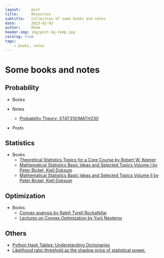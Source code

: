 ```yaml
---
layout:     post
title:      Resources
subtitle:   Collection of some books and notes
date:       2023-02-03
author:     Moda
header-img: img/post-bg-temp.jpg
catalog: true
tags:
    - books, notes
---
```


# Some books and notes

## Probability
* Books
* Notes
    - [Probability Theory: STAT310/MATH230](https://1drv.ms/b/s!Ao9XkuYvIZQIlV09UrWhRYe_ynVn?e=Er6qjD)

* Posts

## Statistics
* Books
    - [Theoretical Statistics Topics for a Core Course by Robert W. Keener](https://1drv.ms/b/s!Ao9XkuYvIZQIlWPA1LCpww-uc7EP?e=P203bZ)
    - [Mathematical Statistics Basic Ideas and Selected Topics Volume I by Peter Bickel, Kjell Doksum](https://1drv.ms/b/s!Ao9XkuYvIZQIlWSk5S-e9N3wc1ck?e=Bx12HP)
    - [Mathematical Statistics Basic Ideas and Selected Topics Volume II by Peter Bickel, Kjell Doksum](https://1drv.ms/b/s!Ao9XkuYvIZQIlWXMck0LywB44SXR?e=ZKy15i)

## Optimization
* Books
    - [Convex analysis by Ralph Tyrell Rockafellar](https://1drv.ms/b/s!Ao9XkuYvIZQIlWCW54bH34QoaeId?e=8qkCAp)
    - [Lectures on Convex Optimization by Yurii Nesterov](https://1drv.ms/b/s!Ao9XkuYvIZQIlWEXQ6iY9tQiFaDj?e=kNtllE)

## Others
* [Python Hash Tables: Understanding Dictionaries](https://thepythoncorner.com/posts/2020-08-21-hash-tables-understanding-dictionaries/)
* [Likelihood ratio threshold as the shadow price of statistical power.](http://bactra.org/weblog/630.html)